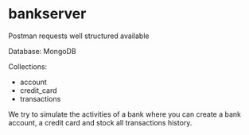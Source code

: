 # bankserver

Postman requests well structured available

Database: MongoDB

Collections:
- account
- credit_card
- transactions

We try to simulate the activities of a bank where you can create a bank account, a credit card and stock all transactions history.

